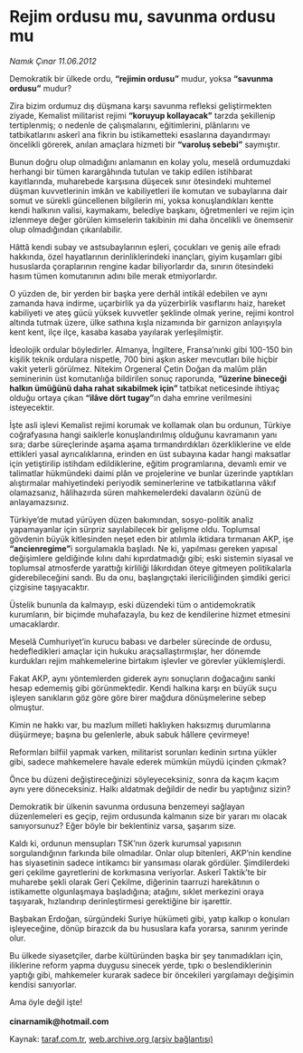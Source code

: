# Rejim ordusu mu, savunma ordusu mu

*Namık Çınar 11.06.2012*

<div class="yazi"><p>Demokratik bir ülkede ordu, <b>“rejimin ordusu”</b> mudur, yoksa <b>“savunma ordusu”</b> mudur?</p>
<p>Zira bizim ordumuz dış düşmana karşı savunma refleksi geliştirmekten ziyade, Kemalist militarist rejimi <b>“koruyup kollayacak”</b> tarzda şekillenip tertiplenmiş; o nedenle de çalışmalarını, eğitimlerini, plânlarını ve tatbikatlarını askerî ana fikrin bu istikametteki esaslarına dayandırmayı öncelikli görerek, anılan amaçlara hizmeti bir <b>“varoluş sebebi”</b> saymıştır.</p>
<p>Bunun doğru olup olmadığını anlamanın en kolay yolu, meselâ ordumuzdaki herhangi bir tümen karargâhında tutulan ve takip edilen istihbarat kayıtlarında, muharebede karşısına düşecek sınır ötesindeki muhtemel düşman kuvvetlerinin imkân ve kabiliyetleri ile komutan ve subaylarına dair somut ve sürekli güncellenen bilgilerin mi, yoksa konuşlandıkları kentte kendi halkının valisi, kaymakamı, belediye başkanı, öğretmenleri ve rejim için izlenmeye değer görülen kimselerin takibinin mi daha öncelikli ve önemsenir olup olmadığından çıkarılabilir.</p>
<p>Hâttâ kendi subay ve astsubaylarının eşleri, çocukları ve geniş aile efradı hakkında, özel hayatlarının derinliklerindeki inançları, giyim kuşamları gibi hususlarda çoraplarının rengine kadar biliyorlardır da, sınırın ötesindeki hasım tümen komutanının adını bile merak etmiyorlardır.</p>
<p>O yüzden de, bir yerden bir başka yere derhâl intikâl edebilen ve aynı zamanda hava indirme, uçarbirlik ya da yüzerbirlik vasıflarını haiz, hareket kabiliyeti ve ateş gücü yüksek kuvvetler şeklinde olmak yerine, rejimi kontrol altında tutmak üzere, ülke sathına kışla nizamında bir garnizon anlayışıyla kent kent, ilçe ilçe, kasaba kasaba yayılarak yerleşilmiştir.</p>
<p>İdeolojik ordular böyledirler. Almanya, İngiltere, Fransa’nınki gibi 100-150 bin kişilik teknik ordulara nispetle, 700 bini aşkın asker mevcutları bile hiçbir vakit yeterli görülmez. Nitekim Orgeneral Çetin Doğan da malûm plân seminerinin üst komutanlığa bildirilen sonuç raporunda, <b>“üzerine bineceği halkın ümüğünü daha rahat sıkabilmek için” </b>tatbikat neticesinde ihtiyaç olduğu ortaya çıkan <b>“ilâve dört tugay”</b>ın daha emrine verilmesini isteyecektir.</p>
<p>İşte asli işlevi Kemalist rejimi korumak ve kollamak olan bu ordunun, Türkiye coğrafyasına hangi saiklerle konuşlandırılmış olduğunu kavramanın yanı sıra; darbe süreçlerinde aşama aşama tırmandırdıkları özerkliklerine ve elde ettikleri yasal ayrıcalıklarına, erinden en üst subayına kadar hangi maksatlar için yetiştirilip istihdam edildiklerine, eğitim programlarına, devamlı emir ve talimatlar hükmündeki daimi plân ve projelerine ve bunlar üzerinde yaptıkları alıştırmalar mahiyetindeki periyodik seminerlerine ve tatbikatlarına vâkıf olamazsanız, hâlihazırda süren mahkemelerdeki davaların özünü de anlayamazsınız.</p>
<p>Türkiye’de mutad yürüyen düzen bakımından, sosyo-politik analiz yapamayanlar için sürpriz sayılabilecek bir gelişme oldu. Toplumsal gövdenin büyük kitlesinden neşet eden bir atılımla iktidara tırmanan AKP, işe <b>“ancienregime”</b>i sorgulamakla başladı. Ne ki, yapılması gereken yapısal değişimlere geldiğinde kılını dahi kıpırdatmadığı gibi; eski sistemin siyasal ve toplumsal atmosferde yarattığı kirliliği lâkırdıdan öteye gitmeyen politikalarla giderebileceğini sandı. Bu da onu, başlangıçtaki ilericiliğinden şimdiki gerici çizgisine taşıyacaktır.</p>
<p>Üstelik bununla da kalmayıp, eski düzendeki tüm o antidemokratik kurumların, bir biçimde muhafazayla, bu kez de kendilerine hizmet etmesini umacaklardır.</p>
<p>Meselâ Cumhuriyet’in kurucu babası ve darbeler sürecinde de ordusu, hedefledikleri amaçlar için hukuku araçsallaştırmışlar, her dönemde kurdukları rejim mahkemelerine birtakım işlevler ve görevler yüklemişlerdi.</p>
<p>Fakat AKP, aynı yöntemlerden giderek aynı sonuçların doğacağını sanki hesap edememiş gibi görünmektedir. Kendi halkına karşı en büyük suçu işleyen sanıkların göz göre göre birer mağdura dönüşmelerine sebep olmuştur.</p>
<p>Kimin ne hakkı var, bu mazlum milleti haklıyken haksızmış durumlarına düşürmeye; başına bu gelenlerle, abuk sabuk hâllere çevirmeye!</p>
<p>Reformları bilfiil yapmak varken, militarist sorunları kedinin sırtına yükler gibi, sadece mahkemelere havale ederek mümkün müydü içinden çıkmak?</p>
<p>Önce bu düzeni değiştireceğinizi söyleyeceksiniz, sonra da kaçım kaçım aynı yere döneceksiniz. Halkı aldatmak değildir de nedir bu yaptığınız sizin?</p>
<p>Demokratik bir ülkenin savunma ordusuna benzemeyi sağlayan düzenlemeleri es geçip, rejim ordusunda kalmanın size bir yararı mı olacak sanıyorsunuz? Eğer böyle bir beklentiniz varsa, şaşarım size.</p>
<p>Kaldı ki, ordunun mensupları TSK’nın özerk kurumsal yapısının sorgulandığının farkında bile olmadılar. Onlar olup bitenleri, AKP’nin kendine has siyasetinin sadece intikamcı bir yansıması olarak gördüler. Şimdilerdeki geri çekilme gayretlerini de korkmasına veriyorlar. Askerî Taktik’te bir muharebe şekli olarak Geri Çekilme, diğerinin taarruzi harekâtının o istikamette olgunlaşmaya başladığına; atağını, sıklet merkezini oraya taşıyarak, hızlandırıp derinleştirmesi gerektiğine bir işarettir.</p>
<p>Başbakan Erdoğan, sürgündeki Suriye hükümeti gibi, yatıp kalkıp o konuları işleyeceğine, dönüp birazcık da bu hususlara kafa yorarsa, sanırım yerinde olur.</p>
<p>Bu ülkede siyasetçiler, darbe kültüründen başka bir şey tanımadıkları için, iliklerine reform yapma duygusu sinecek yerde, tıpkı o beslendiklerinin yaptığı gibi, mahkemeler kurarak sadece bir öncekileri yargılamayı değişimin kendisi sanıyorlar.</p>
<p>Ama öyle değil işte!<br/><br/><b>cinarnamik@hotmail.com</b></p>
</div>

Kaynak: [taraf.com.tr](http://www.taraf.com.tr/namik-cinar/makale-rejim-ordusu-mu-savunma-ordusu-mu.htm), [web.archive.org (arşiv bağlantısı)](http://web.archive.org/web/20131107144011/http://www.taraf.com.tr/namik-cinar/makale-rejim-ordusu-mu-savunma-ordusu-mu.htm)
